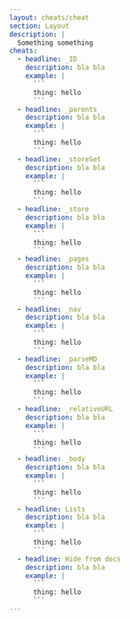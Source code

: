```yaml
---
layout: cheats/cheat
section: Layout
description: |
  Something something
cheats:
  - headline: _ID
    description: bla bla
    example: |
      ```
      thing: hello
      ```
  - headline: _parents
    description: bla bla
    example: |
      ```
      thing: hello
      ```
  - headline: _storeSet
    description: bla bla
    example: |
      ```
      thing: hello
      ```
  - headline: _store
    description: bla bla
    example: |
      ```
      thing: hello
      ```
  - headline: _pages
    description: bla bla
    example: |
      ```
      thing: hello
      ```
  - headline: _nav
    description: bla bla
    example: |
      ```
      thing: hello
      ```
  - headline: _parseMD
    description: bla bla
    example: |
      ```
      thing: hello
      ```
  - headline: _relativeURL
    description: bla bla
    example: |
      ```
      thing: hello
      ```
  - headline: _body
    description: bla bla
    example: |
      ```
      thing: hello
      ```
  - headline: Lists
    description: bla bla
    example: |
      ```
      thing: hello
      ```
  - headline: Hide from docs
    description: bla bla
    example: |
      ```
      thing: hello
      ```
---
```

